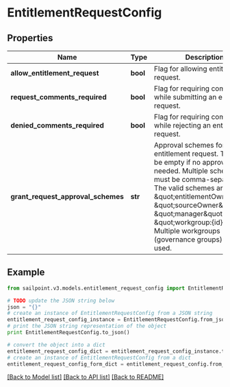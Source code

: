 # EntitlementRequestConfig


## Properties
Name | Type | Description | Notes
------------ | ------------- | ------------- | -------------
**allow_entitlement_request** | **bool** | Flag for allowing entitlement request. | [optional] 
**request_comments_required** | **bool** | Flag for requiring comments while submitting an entitlement request. | [optional] [default to False]
**denied_comments_required** | **bool** | Flag for requiring comments while rejecting an entitlement request. | [optional] [default to False]
**grant_request_approval_schemes** | **str** | Approval schemes for granting entitlement request. This can be empty if no approval is needed. Multiple schemes must be comma-separated. The valid schemes are \&quot;entitlementOwner\&quot;, \&quot;sourceOwner\&quot;, \&quot;manager\&quot; and \&quot;workgroup:{id}\&quot;. Multiple workgroups (governance groups) can be used.  | [optional] [default to 'sourceOwner']

## Example

```python
from sailpoint.v3.models.entitlement_request_config import EntitlementRequestConfig

# TODO update the JSON string below
json = "{}"
# create an instance of EntitlementRequestConfig from a JSON string
entitlement_request_config_instance = EntitlementRequestConfig.from_json(json)
# print the JSON string representation of the object
print EntitlementRequestConfig.to_json()

# convert the object into a dict
entitlement_request_config_dict = entitlement_request_config_instance.to_dict()
# create an instance of EntitlementRequestConfig from a dict
entitlement_request_config_form_dict = entitlement_request_config.from_dict(entitlement_request_config_dict)
```
[[Back to Model list]](../README.md#documentation-for-models) [[Back to API list]](../README.md#documentation-for-api-endpoints) [[Back to README]](../README.md)


